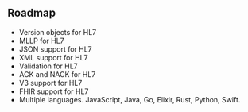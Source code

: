 ## Roadmap
* Version objects for HL7
* MLLP for HL7
* JSON support for HL7
* XML support for HL7
* Validation for HL7
* ACK and NACK for HL7
* V3 support for HL7
* FHIR support for HL7
* Multiple languages. JavaScript, Java, Go, Elixir, Rust, Python, Swift.
